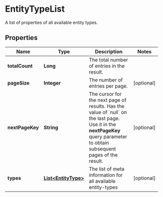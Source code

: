 

# EntityTypeList

A list of properties of all available entity types.

## Properties

| Name | Type | Description | Notes |
|------------ | ------------- | ------------- | -------------|
|**totalCount** | **Long** | The total number of entries in the result. |  |
|**pageSize** | **Integer** | The number of entries per page. |  [optional] |
|**nextPageKey** | **String** | The cursor for the next page of results. Has the value of &#x60;null&#x60; on the last page.   Use it in the **nextPageKey** query parameter to obtain subsequent pages of the result. |  [optional] |
|**types** | [**List&lt;EntityType&gt;**](EntityType.md) | The list of meta information for all available entity-types |  [optional] |



